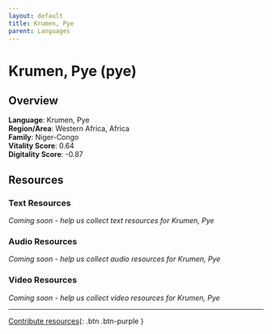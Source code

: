 ```yaml
---
layout: default
title: Krumen, Pye
parent: Languages
---
```


# Krumen, Pye (pye)

## Overview

**Language**: Krumen, Pye  
**Region/Area**: Western Africa, Africa  
**Family**: Niger-Congo  
**Vitality Score**: 0.64  
**Digitality Score**: -0.87  

## Resources

### Text Resources
*Coming soon - help us collect text resources for Krumen, Pye*

### Audio Resources
*Coming soon - help us collect audio resources for Krumen, Pye*

### Video Resources
*Coming soon - help us collect video resources for Krumen, Pye*

---

[Contribute resources](https://fairtrain.github.io/){: .btn .btn-purple }
